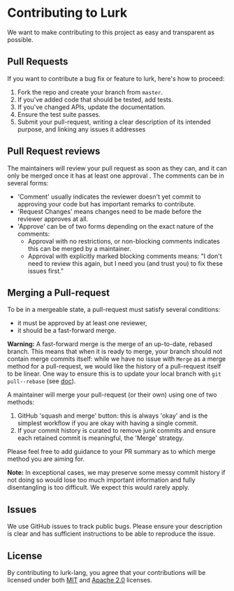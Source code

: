 # Contributing to Lurk

We want to make contributing to this project as easy and transparent as possible.

## Pull Requests
If you want to contribute a bug fix or feature to lurk, here's how to proceed:

1. Fork the repo and create your branch from `master`.
2. If you've added code that should be tested, add tests.
3. If you've changed APIs, update the documentation.
4. Ensure the test suite passes.
5. Submit your pull-request, writing a clear description of its intended purpose, and linking any issues it addresses

## Pull Request reviews

The maintainers will review your pull request as soon as they can, and it can only be merged once it has at least one approval . The comments can be in several forms:

- 'Comment' usually indicates the reviewer doesn't yet commit to approving your code but has important remarks to contribute.
- 'Request Changes' means changes need to be made before the reviewer approves at all.
- 'Approve' can be of two forms depending on the exact nature of the comments:
    -  Approval with no restrictions, or non-blocking comments indicates this can be merged by a maintainer.
    -  Approval with explicitly marked blocking comments means: "I don't need to review this again, but I need you (and trust you) to fix these issues first."

## Merging a Pull-request

To be in a mergeable state, a pull-request must satisfy several conditions:

- it must be approved by at least one reviewer,
- it should be a fast-forward merge.

**Warning:** A fast-forward merge is the merge of an up-to-date, rebased branch. This means that when it is ready to merge, your branch should not contain merge commits itself: while we have no issue with `Merge` as a merge method for a pull-request, we would like the history of a pull-request itself to be linear. One way to ensure this is to update your local branch with `git pull--rebase` (see [doc](https://www.git-scm.com/docs/git-pull)).

A maintainer will merge your pull-request (or their own) using one of two methods:
1.  GitHub 'squash and merge' button: this is always 'okay' and is the simplest workflow if you are okay with having a single commit.
2.  If your commit history is curated to remove junk commits and ensure each retained commit is meaningful, the 'Merge' strategy.

Please feel free to add guidance to your PR summary as to which merge method you are aiming for.

**Note:** In exceptional cases, we may preserve some messy commit history if not doing so would lose too much important information and fully disentangling is too difficult. We expect this would rarely apply.

## Issues
We use GitHub issues to track public bugs. Please ensure your description is clear and has sufficient instructions to be able to reproduce the issue.

## License
By contributing to lurk-lang, you agree that your contributions will be licensed under both [MIT](https://opensource.org/licenses/MIT) and [Apache 2.0](http://www.apache.org/licenses/LICENSE-2.0) licenses.
